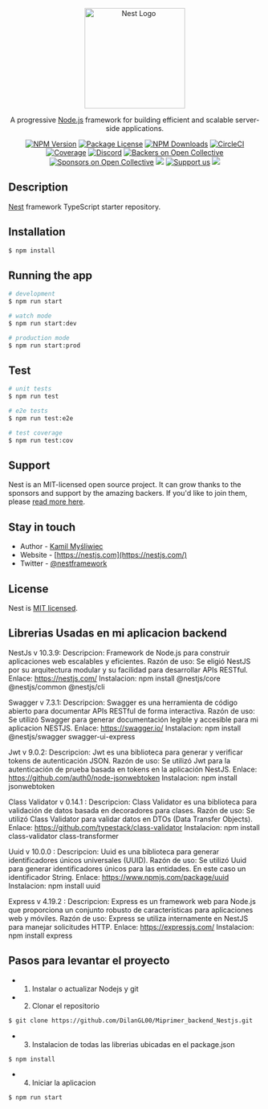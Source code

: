 <p align="center">
  <a href="http://nestjs.com/" target="blank"><img src="https://nestjs.com/img/logo-small.svg" width="200" alt="Nest Logo" /></a>
</p>

[circleci-image]: https://img.shields.io/circleci/build/github/nestjs/nest/master?token=abc123def456
[circleci-url]: https://circleci.com/gh/nestjs/nest

  <p align="center">A progressive <a href="http://nodejs.org" target="_blank">Node.js</a> framework for building efficient and scalable server-side applications.</p>
    <p align="center">
<a href="https://www.npmjs.com/~nestjscore" target="_blank"><img src="https://img.shields.io/npm/v/@nestjs/core.svg" alt="NPM Version" /></a>
<a href="https://www.npmjs.com/~nestjscore" target="_blank"><img src="https://img.shields.io/npm/l/@nestjs/core.svg" alt="Package License" /></a>
<a href="https://www.npmjs.com/~nestjscore" target="_blank"><img src="https://img.shields.io/npm/dm/@nestjs/common.svg" alt="NPM Downloads" /></a>
<a href="https://circleci.com/gh/nestjs/nest" target="_blank"><img src="https://img.shields.io/circleci/build/github/nestjs/nest/master" alt="CircleCI" /></a>
<a href="https://coveralls.io/github/nestjs/nest?branch=master" target="_blank"><img src="https://coveralls.io/repos/github/nestjs/nest/badge.svg?branch=master#9" alt="Coverage" /></a>
<a href="https://discord.gg/G7Qnnhy" target="_blank"><img src="https://img.shields.io/badge/discord-online-brightgreen.svg" alt="Discord"/></a>
<a href="https://opencollective.com/nest#backer" target="_blank"><img src="https://opencollective.com/nest/backers/badge.svg" alt="Backers on Open Collective" /></a>
<a href="https://opencollective.com/nest#sponsor" target="_blank"><img src="https://opencollective.com/nest/sponsors/badge.svg" alt="Sponsors on Open Collective" /></a>
  <a href="https://paypal.me/kamilmysliwiec" target="_blank"><img src="https://img.shields.io/badge/Donate-PayPal-ff3f59.svg"/></a>
    <a href="https://opencollective.com/nest#sponsor"  target="_blank"><img src="https://img.shields.io/badge/Support%20us-Open%20Collective-41B883.svg" alt="Support us"></a>
  <a href="https://twitter.com/nestframework" target="_blank"><img src="https://img.shields.io/twitter/follow/nestframework.svg?style=social&label=Follow"></a>
</p>
  <!--[![Backers on Open Collective](https://opencollective.com/nest/backers/badge.svg)](https://opencollective.com/nest#backer)
  [![Sponsors on Open Collective](https://opencollective.com/nest/sponsors/badge.svg)](https://opencollective.com/nest#sponsor)-->

## Description

[Nest](https://github.com/nestjs/nest) framework TypeScript starter repository.

## Installation

```bash
$ npm install
```

## Running the app

```bash
# development
$ npm run start

# watch mode
$ npm run start:dev

# production mode
$ npm run start:prod
```

## Test

```bash
# unit tests
$ npm run test

# e2e tests
$ npm run test:e2e

# test coverage
$ npm run test:cov
```

## Support

Nest is an MIT-licensed open source project. It can grow thanks to the sponsors and support by the amazing backers. If you'd like to join them, please [read more here](https://docs.nestjs.com/support).

## Stay in touch

- Author - [Kamil Myśliwiec](https://kamilmysliwiec.com)
- Website - [https://nestjs.com](https://nestjs.com/)
- Twitter - [@nestframework](https://twitter.com/nestframework)

## License

Nest is [MIT licensed](LICENSE).

## Librerias Usadas en mi aplicacion backend

NestJs v 10.3.9:
Descripcion: Framework de Node.js para construir aplicaciones web escalables y eficientes.
Razón de uso: Se eligió NestJS por su arquitectura modular y su facilidad para desarrollar APIs RESTful.
Enlace: https://nestjs.com/
Instalacion: npm install @nestjs/core @nestjs/common @nestjs/cli

Swagger v 7.3.1:
Descripcion: Swagger es una herramienta de código abierto para documentar APIs RESTful de forma interactiva.
Razón de uso: Se utilizó Swagger para generar documentación legible y accesible para mi aplicacion NESTJS.
Enlace: https://swagger.io/
Instalacion: npm install @nestjs/swagger swagger-ui-express

Jwt v 9.0.2:
Descripcion: Jwt es una biblioteca para generar y verificar tokens de autenticación JSON.
Razón de uso: Se utilizó Jwt para la autenticación de prueba basada en tokens en la aplicación NestJS.
Enlace: https://github.com/auth0/node-jsonwebtoken
Instalacion: npm install jsonwebtoken

Class Validator v 0.14.1 :
Descripcion: Class Validator es una biblioteca para validación de datos basada en decoradores para clases.
Razón de uso: Se utilizó Class Validator para validar datos en DTOs (Data Transfer Objects).
Enlace: https://github.com/typestack/class-validator
Instalacion: npm install class-validator class-transformer

Uuid v 10.0.0 :
Descripcion: Uuid es una biblioteca para generar identificadores únicos universales (UUID).
Razón de uso: Se utilizó Uuid para generar identificadores únicos para las entidades. En este caso un identificador String.
Enlace: https://www.npmjs.com/package/uuid
Instalacion: npm install uuid

Express v 4.19.2 :
Descripcion: Express es un framework web para Node.js que proporciona un conjunto robusto de características para aplicaciones web y móviles.
Razón de uso: Express se utiliza internamente en NestJS para manejar solicitudes HTTP.
Enlace: https://expressjs.com/
Instalacion: npm install express

## Pasos para levantar el proyecto

- 1. Instalar o actualizar Nodejs y git
- 2. Clonar el repositorio

```bash
$ git clone https://github.com/DilanGL00/Miprimer_backend_Nestjs.git
```

- 3. Instalacion de todas las librerias ubicadas en el package.json

```bash
$ npm install
```

- 4. Iniciar la aplicacion

```bash
$ npm run start
```
